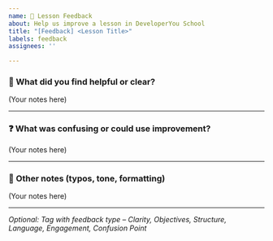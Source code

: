 ```yaml
---
name: 📘 Lesson Feedback
about: Help us improve a lesson in DeveloperYou School
title: "[Feedback] <Lesson Title>"
labels: feedback
assignees: ''

---
```


### 🧠 What did you find helpful or clear?

(Your notes here)

---

### ❓ What was confusing or could use improvement?

(Your notes here)

---

### 📝 Other notes (typos, tone, formatting)

(Your notes here)

---

*Optional: Tag with feedback type – Clarity, Objectives, Structure, Language, Engagement, Confusion Point*
